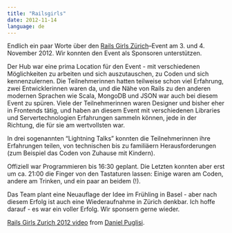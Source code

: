 ```yaml
---
title: "Railsgirls"
date: 2012-11-14
language: de
---
```


Endlich ein paar Worte über den [Rails Girls Zürich](http://railsgirls.ch)–Event am 3. und 4. November 2012. Wir konnten den Event als Sponsoren unterstützen. 

Der Hub war eine prima Location für den Event - mit verschiedenen Möglichkeiten zu arbeiten und sich auszutauschen, zu Coden und sich kennenzulernen. Die Teilnehmerinnen hatten teilweise schon viel Erfahrung, zwei Entwicklerinnen waren da, und die Nähe von Rails zu den anderen modernen Sprachen wie Scala, MongoDB und JSON war auch bei diesem Event zu spüren. Viele der Teilnehmerinnen waren Designer und bisher eher in Frontends tätig, und haben an diesem Event mit verschiedenen Libraries und Servertechnologien Erfahrungen sammeln können, jede in der Richtung, die für sie am wertvollsten war.

In drei sogenannten “Lightning Talks” konnten die Teilnehmerinnen ihre Erfahrungen teilen, von technischen bis zu familiäern Herausforderungen (zum Beispiel das Coden von Zuhause mit Kindern).

Offiziell war Programmieren bis 16:30 geplant. Die Letzten konnten aber erst um ca. 21:00 die Finger von den Tastaturen lassen: Einige waren am Coden, andere am Trinken, und ein paar an beidem (!).

Das Team plant eine Neuauflage der Idee im Frühling in Basel - aber nach diesem Erfolg ist auch eine Wiederaufnahme in Zürich denkbar. Ich hoffe darauf - es war ein voller Erfolg. Wir sponsern gerne wieder.

[Rails Girls Zurich 2012 video](http://vimeo.com/53032561) from [Daniel Puglisi](http://vimeo.com/danielpuglisi).
